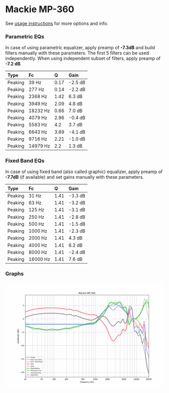 # Mackie MP-360
See [usage instructions](https://github.com/jaakkopasanen/AutoEq#usage) for more options and info.

### Parametric EQs
In case of using parametric equalizer, apply preamp of **-7.3dB** and build filters manually
with these parameters. The first 5 filters can be used independently.
When using independent subset of filters, apply preamp of **-7.2 dB**.

| Type    | Fc       |    Q | Gain    |
|:--------|:---------|:-----|:--------|
| Peaking | 39 Hz    | 0.17 | -2.5 dB |
| Peaking | 277 Hz   | 0.14 | -2.2 dB |
| Peaking | 2368 Hz  | 1.42 | 6.3 dB  |
| Peaking | 3949 Hz  | 2.09 | 4.8 dB  |
| Peaking | 18232 Hz | 0.66 | 7.0 dB  |
| Peaking | 4079 Hz  | 2.96 | -0.4 dB |
| Peaking | 5583 Hz  | 4.2  | 3.7 dB  |
| Peaking | 6643 Hz  | 3.89 | -4.1 dB |
| Peaking | 9716 Hz  | 2.21 | -1.0 dB |
| Peaking | 14979 Hz | 2.2  | 1.3 dB  |

### Fixed Band EQs
In case of using fixed band (also called graphic) equalizer, apply preamp of **-7.7dB**
(if available) and set gains manually with these parameters.

| Type    | Fc       |    Q | Gain    |
|:--------|:---------|:-----|:--------|
| Peaking | 31 Hz    | 1.41 | -3.3 dB |
| Peaking | 63 Hz    | 1.41 | -3.2 dB |
| Peaking | 125 Hz   | 1.41 | -3.1 dB |
| Peaking | 250 Hz   | 1.41 | -2.8 dB |
| Peaking | 500 Hz   | 1.41 | -1.5 dB |
| Peaking | 1000 Hz  | 1.41 | -2.3 dB |
| Peaking | 2000 Hz  | 1.41 | 4.3 dB  |
| Peaking | 4000 Hz  | 1.41 | 6.2 dB  |
| Peaking | 8000 Hz  | 1.41 | -2.4 dB |
| Peaking | 16000 Hz | 1.41 | 7.6 dB  |

### Graphs
![](./Mackie%20MP-360.png)